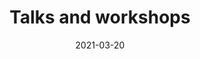 ---
layout: layouts/talks-and-workshops.njk
title: Talks and workshops
tags:
  - nav
navtitle: Talks and workshops
date: 2021-03-20
permalink: /talks-and-workshops/index.html
---